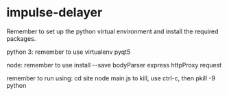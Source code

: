 # impulse-delayer

Remember to set up the python virtual environment and install the required packages.

python 3:
remember to use virtualenv
pyqt5

node:
remember to use install --save
bodyParser
express
httpProxy
request

remember to run using:
cd site
node main.js
to kill, use ctrl-c, then pkill -9 python
